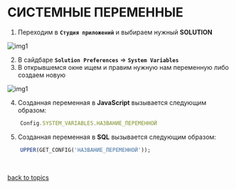 # СИСТЕМНЫЕ ПЕРЕМЕННЫЕ

1. Переходим в **`Студия приложений`** и выбираем нужный **SOLUTION**

![img1](https://github.com/CrappyCodeMaker/ECCENTEX-KNOWLEGE/blob/main/Content/IMG/AppStudio.png?raw=true)

2. В сайдбаре **`Solution Preferences`** => **`System Variables`**
3. В открывшемся окне ищем и правим нужную нам переменную либо создаем новую

![img1](https://github.com/CrappyCodeMaker/ECCENTEX-KNOWLEGE/blob/main/Content/7%20System%20Variables/IMG/1.png?raw=true)

4. Созданная переменная в **JavaScript** вызывается следующим образом:

```JavaScript
    Config.SYSTEM_VARIABLES.НАЗВАНИЕ_ПЕРЕМЕННОЙ
```


5. Созданная переменная в **SQL** вызывается следующим образом:

```SQL
    UPPER(GET_CONFIG('НАЗВАНИЕ_ПЕРЕМЕННОЙ'));
```


<br/>

[back to topics](https://github.com/CrappyCodeMaker/ECCENTEX-KNOWLEGE/blob/main/Content/0%20Topics/README.md)